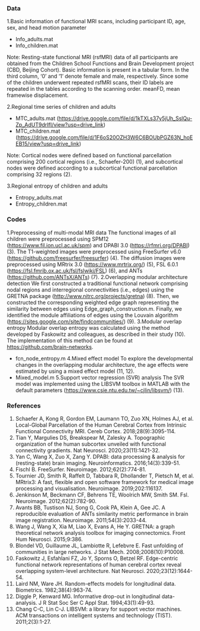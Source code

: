 ### Data
1.Basic information of functional MRI scans, including participant ID, age, sex, and head motion parameter
- Info_adults.mat
- Info_children.mat

Note: Resting-state functional MRI (rsfMRI) data of all participants are obtained from the Children School Functions and Brain Development project (CBD, Beijing Cohort). Basic information is present in a tabular form. In the third column, ‘0’ and ‘1’ denote female and male, respectively. Since some of the children underwent repeated rsfMRI scans, their ID labels are repeated in the tables according to the scanning order. meanFD, mean framewise displacement.

2.Regional time series of children and adults
- MTC_adults.mat (https://drive.google.com/file/d/1kTXLs37y5jUh_SslQu-Zp_AdUT9drIfI/view?usp=drive_link)
- MTC_children.mat (https://drive.google.com/file/d/1F6oS20OZH3W6C6BOUbPGZ63N_hoEEB15/view?usp=drive_link)

Note: Cortical nodes were defined based on functional parcellation comprising 200 cortical regions (i.e., Schaefer-200) (1), and subcortical nodes were defined according to a subcortical functional parcellation comprising 32 regions (2).

3.Regional entropy of children and adults
- Entropy_adults.mat
- Entropy_children.mat

### Codes
1.Preprocessing of multi-modal MRI data
The functional images of all children were preprocessed using SPM12 (https://www.fil.ion.ucl.ac.uk/spm) and DPABI 3.0 (https://rfmri.org/DPABI) (3).
The T1-weighted images were preprocessed using FreeSurfer v6.0 (https://github.com/freesurfer/freesurfer) (4).
The diffusion images were preprocessed using MRtrix 3.0 (https://www.mrtrix.org/) (5), FSL 6.0.1 (https://fsl.fmrib.ox.ac.uk/fsl/fslwiki/FSL) (6), and ANTs (https://github.com/ANTsX/ANTs) (7).
2.Overlapping modular architecture detection 
We first constructed a traditional functional network comprising nodal regions and interregional connectivities (i.e., edges) using the GRETNA package (http://www.nitrc.org/projects/gretna) (8). Then, we constructed the corresponding weighted edge graph representing the similarity between edges using Edge_graph_construction.m. Finally, we identified the module affiliations of edges using the Louvain algorithm (https://sites.google.com/site/findcommunities/) (9).
3.Modular overlap entropy 
Modular overlap entropy was calculated using the method developed by Faskowitz and colleagues, as described in their study (10). The implementation of this method can be found at https://github.com/brain-networks.
- fcn_node_entropy.m
4.Mixed effect model
To explore the developmental changes in the overlapping modular architecture, the age effects were estimated by using a mixed effect model (11, 12).
- Mixed_model.m
5.Support vector regression (SVR) analysis 
The SVR model was implemented using the LIBSVM toolbox in MATLAB with the default parameters (https://www.csie.ntu.edu.tw/~cjlin/libsvm/) (13).


### References
1.	Schaefer A, Kong R, Gordon EM, Laumann TO, Zuo XN, Holmes AJ, et al. Local-Global Parcellation of the Human Cerebral Cortex from Intrinsic Functional Connectivity MRI. Cereb Cortex. 2018;28(9):3095-114.
2.	Tian Y, Margulies DS, Breakspear M, Zalesky A. Topographic organization of the human subcortex unveiled with functional connectivity gradients. Nat Neurosci. 2020;23(11):1421-32.
3.	Yan C, Wang X, Zuo X, Zang Y. DPABI: data processing & analysis for (resting-state) brain imaging. Neuroinformatics. 2016;14(3):339-51.
4.	Fischl B. FreeSurfer. Neuroimage. 2012;62(2):774-81.
5.	Tournier JD, Smith R, Raffelt D, Tabbara R, Dhollander T, Pietsch M, et al. MRtrix3: A fast, flexible and open software framework for medical image processing and visualisation. Neuroimage. 2019;202:116137.
6.	Jenkinson M, Beckmann CF, Behrens TE, Woolrich MW, Smith SM. Fsl. Neuroimage. 2012;62(2):782-90.
7.	Avants BB, Tustison NJ, Song G, Cook PA, Klein A, Gee JC. A reproducible evaluation of ANTs similarity metric performance in brain image registration. Neuroimage. 2011;54(3):2033-44.
8.	Wang J, Wang X, Xia M, Liao X, Evans A, He Y. GRETNA: a graph theoretical network analysis toolbox for imaging connectomics. Front Hum Neurosci. 2015;9:386.
9.	Blondel VD, Guillaume JL, Lambiotte R, Lefebvre E. Fast unfolding of communities in large networks. J Stat Mech. 2008;2008(10):P10008.
10.	Faskowitz J, Esfahlani FZ, Jo Y, Sporns O, Betzel RF. Edge-centric functional network representations of human cerebral cortex reveal overlapping system-level architecture. Nat Neurosci. 2020;23(12):1644-54.
11.	Laird NM, Ware JH. Random-effects models for longitudinal data. Biometrics. 1982;38(4):963-74.
12.	Diggle P, Kenward MG. Informative drop-out in longitudinal data-analysis. J R Stat Soc Ser C Appl Stat. 1994;43(1):49-93.
13.	Chang C-C, Lin C-J. LIBSVM: a library for support vector machines. ACM transactions on intelligent systems and technology (TIST). 2011;2(3):1-27.


